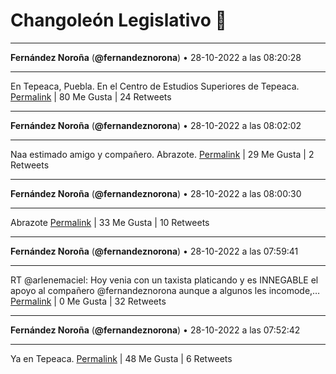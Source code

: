 # Changoleón Legislativo 🙈
*****
**Fernández Noroña** (**@fernandeznorona**) • 28-10-2022 a las 08:20:28
*****
En Tepeaca, Puebla. En el Centro de Estudios Superiores de Tepeaca.
[Permalink](https://twitter.com/fernandeznorona/status/1586030145600737281) | 80 Me Gusta | 24 Retweets
*****
**Fernández Noroña** (**@fernandeznorona**) • 28-10-2022 a las 08:02:02
*****
Naa estimado amigo y compañero. Abrazote.
[Permalink](https://twitter.com/fernandeznorona/status/1586025507694333952) | 29 Me Gusta | 2 Retweets
*****
**Fernández Noroña** (**@fernandeznorona**) • 28-10-2022 a las 08:00:30
*****
Abrazote
[Permalink](https://twitter.com/fernandeznorona/status/1586025122938650624) | 33 Me Gusta | 10 Retweets
*****
**Fernández Noroña** (**@fernandeznorona**) • 28-10-2022 a las 07:59:41
*****
RT @arlenemaciel: Hoy venia con un taxista platicando y es INNEGABLE el apoyo al compañero @fernandeznorona aunque a algunos les incomode,…
[Permalink](https://twitter.com/fernandeznorona/status/1586024914204921856) | 0 Me Gusta | 32 Retweets
*****
**Fernández Noroña** (**@fernandeznorona**) • 28-10-2022 a las 07:52:42
*****
Ya en Tepeaca.
[Permalink](https://twitter.com/fernandeznorona/status/1586023156967694337) | 48 Me Gusta | 6 Retweets